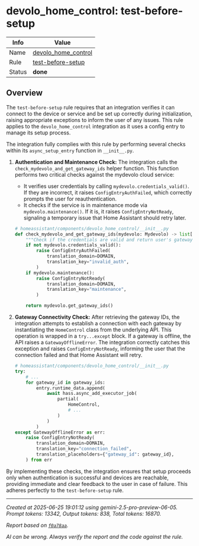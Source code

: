# devolo_home_control: test-before-setup

| Info   | Value                                                                    |
|--------|--------------------------------------------------------------------------|
| Name   | [devolo_home_control](https://www.home-assistant.io/integrations/devolo_home_control/) |
| Rule   | [test-before-setup](https://developers.home-assistant.io/docs/core/integration-quality-scale/rules/test-before-setup)                                                     |
| Status | **done**                                                                 |

## Overview

The `test-before-setup` rule requires that an integration verifies it can connect to the device or service and be set up correctly during initialization, raising appropriate exceptions to inform the user of any issues. This rule applies to the `devolo_home_control` integration as it uses a config entry to manage its setup process.

The integration fully complies with this rule by performing several checks within its `async_setup_entry` function in `__init__.py`.

1.  **Authentication and Maintenance Check:**
    The integration calls the `check_mydevolo_and_get_gateway_ids` helper function. This function performs two critical checks against the mydevolo cloud service:
    *   It verifies user credentials by calling `mydevolo.credentials_valid()`. If they are incorrect, it raises `ConfigEntryAuthFailed`, which correctly prompts the user for reauthentication.
    *   It checks if the service is in maintenance mode via `mydevolo.maintenance()`. If it is, it raises `ConfigEntryNotReady`, signaling a temporary issue that Home Assistant should retry later.

    ```python
    # homeassistant/components/devolo_home_control/__init__.py
    def check_mydevolo_and_get_gateway_ids(mydevolo: Mydevolo) -> list[str]:
        """Check if the credentials are valid and return user's gateway IDs as long as mydevolo is not in maintenance mode."""
        if not mydevolo.credentials_valid():
            raise ConfigEntryAuthFailed(
                translation_domain=DOMAIN,
                translation_key="invalid_auth",
            )
        if mydevolo.maintenance():
            raise ConfigEntryNotReady(
                translation_domain=DOMAIN,
                translation_key="maintenance",
            )
    
        return mydevolo.get_gateway_ids()
    ```

2.  **Gateway Connectivity Check:**
    After retrieving the gateway IDs, the integration attempts to establish a connection with each gateway by instantiating the `HomeControl` class from the underlying API. This operation is wrapped in a `try...except` block. If a gateway is offline, the API raises a `GatewayOfflineError`. The integration correctly catches this exception and raises `ConfigEntryNotReady`, informing the user that the connection failed and that Home Assistant will retry.

    ```python
    # homeassistant/components/devolo_home_control/__init__.py
    try:
        # ...
        for gateway_id in gateway_ids:
            entry.runtime_data.append(
                await hass.async_add_executor_job(
                    partial(
                        HomeControl,
                        # ...
                    )
                )
            )
    except GatewayOfflineError as err:
        raise ConfigEntryNotReady(
            translation_domain=DOMAIN,
            translation_key="connection_failed",
            translation_placeholders={"gateway_id": gateway_id},
        ) from err
    ```

By implementing these checks, the integration ensures that setup proceeds only when authentication is successful and devices are reachable, providing immediate and clear feedback to the user in case of failure. This adheres perfectly to the `test-before-setup` rule.

---

_Created at 2025-06-25 19:01:12 using gemini-2.5-pro-preview-06-05. Prompt tokens: 13342, Output tokens: 838, Total tokens: 16870._

_Report based on [`f0a78aa`](https://github.com/home-assistant/core/tree/f0a78aadbe1ed91862f40c87da69b37962c1f0d7)._

_AI can be wrong. Always verify the report and the code against the rule._

